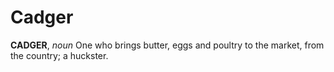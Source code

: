 # Cadger

**CADGER**, _noun_ One who brings butter, eggs and poultry to the market, from the country; a huckster.